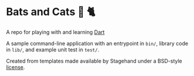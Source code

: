 # Bats and Cats 🦇 🐈

A repo for playing with and learning [Dart](https://dart.dev/)

A sample command-line application with an entrypoint in `bin/`, library code
in `lib/`, and example unit test in `test/`.

Created from templates made available by Stagehand under a BSD-style
[license](https://github.com/dart-lang/stagehand/blob/master/LICENSE).
